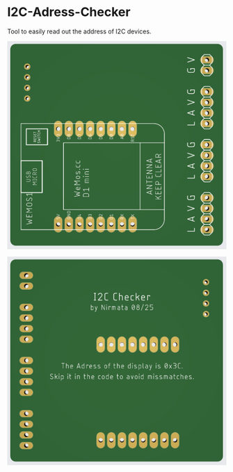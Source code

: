 # I2C-Adress-Checker
Tool to easily read out the address of I2C devices. 

![Top PCB](https://github.com/Nirmata-Labs/I2C-Adress-Checker/blob/main/I2C%20Checker%20Top.png)

![Bottom PCB](https://github.com/Nirmata-Labs/I2C-Adress-Checker/blob/main/I2C%20Checker%20Bottom.png)

